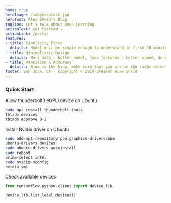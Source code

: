 ```yaml
---
home: true
heroImage: /images/brain.jpg
heroText: Alex Shvid's Blog
tagline: Let's talk about Deep Learning
actionText: Get Started →
actionLink: /posts/
features:
- title: Simplicity First
  details: Model must be simple enough to understand in first 10 minutes.
- title: Minimalistic Design
  details: More data - better model, less features - better speed, do not overfit.
- title: Precision & Accuracy
  details: Bias is the king, make sure that you are in the right direction.
footer: San Jose, CA | Copyright © 2019-present Alex Shvid
---
```


### Quick Start

Allow thunderbolt3 eGPU device on Ubuntu
``` bash
sudo apt install thunderbolt-tools
tbtadm devices
tbtadm approve 0-1
```

Install Nvidia driver on Ubuntu
``` bash
sudo add-apt-repository ppa:graphics-drivers/ppa
ubuntu-drivers devices
sudo ubuntu-drivers autoinstall
sudo reboot
prime-select intel
sudo nvidia-xconfig
nvidia-smi
```

Check available devices

``` python
from tensorflow.python.client import device_lib

device_lib.list_local_devices()
```

